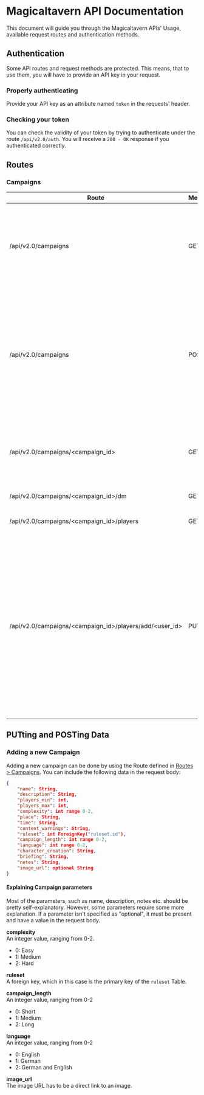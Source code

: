 # Magicaltavern API Documentation

This document will guide you through the Magicaltavern APIs' Usage, available request routes and
authentication methods.

## Authentication

Some API routes and request methods are protected. This means, that to use them, you will
have to provide an API key in your request.

### Properly authenticating

Provide your API key as an attribute named `token` in the requests' header.

### Checking your token

You can check the validity of your token by trying to authenticate under the route `/api/v2.0/auth`.
You will receive a `200 - OK` response if you authenticated correctly.

## Routes

### Campaigns

| Route                     | Method | Description                                                                                                                                                                                        | Protected |
|---------------------------|--------|----------------------------------------------------------------------------------------------------------------------------------------------------------------------------------------------------|-----------|
| /api/v2.0/campaigns       | GET    | Returns all stored campaigns, formatted as .json. The `key` in the `key`-`value`-pair is the campaigns' unique ID.                                                                                 | Yes       |
| /api/v2.0/campaigns       | POST   | Adds a new campaign entry to the database. Data has to be in json-format and located in the request body. The following data needs to be supplied: [Adding a new Campaign](#adding-a-new-campaign) |Yes        |
| /api/v2.0/campaigns/\<campaign_id> | GET    | Returns the campaign which's `key` matches the supplied `id`, formatted as .json.                                                                                                                  | Yes       |
| /api/v2.0/campaigns/\<campaign_id>/dm | GET | Get the DM of a campaign. | Yes |
| /api/v2.0/campaigns/\<campaign_id>/players | GET | Get the players of a campaign. | Yes |
| /api/v2.0/campaigns/\<campaign_id>/players/add/\<user_id> | PUT | Adds a player to a campaign. If the User associated with the user_id does not exist, a new user with that ID will be created. Returns HTTP Status Code 201 on success and Status Code 409 if the player already exists in this campaign.  | Yes |

## PUTting and POSTing Data

### Adding a new Campaign

Adding a new campaign can be done by using the Route defined in [Routes > Campaigns](#campaigns). You can include the following data in the request body:

```json
{
    "name": String,
    "description": String,
    "players_min": int,
    "players_max": int,
    "complexity": int range 0-2,
    "place": String,
    "time": String,
    "content_warnings": String,
    "ruleset": int ForeignKey("ruleset.id"),
    "campaign_length": int range 0-2,
    "language": int range 0-2,
    "character_creation": String,
    "briefing": String,
    "notes": String,
    "image_url": optional String
}
```

#### Explaining Campaign parameters

Most of the parameters, such as name, description, notes etc. should be pretty self-explanatory. However, some parameters require some more explanation. If a parameter isn't specified as "optional", it must be present and have a value in the request body.

**complexity**  
An integer value, ranging from 0-2.

- 0: Easy
- 1: Medium
- 2: Hard

**ruleset**  
A foreign key, which in this case is the primary key of the `ruleset` Table.

**campaign_length**  
An integer value, ranging from 0-2

- 0: Short
- 1: Medium
- 2: Long

**language**  
An integer value, ranging from 0-2

- 0: English
- 1: German
- 2: German and English

**image_url**  
The image URL has to be a direct link to an image.
